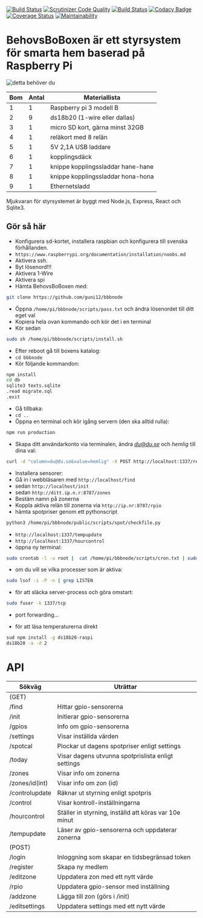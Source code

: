 [![Build Status](https://travis-ci.org/guni12/bbbnode.svg?branch=master)](https://travis-ci.org/guni12/bbbnode) 
[![Scrutinizer Code Quality](https://scrutinizer-ci.com/g/guni12/bbbnode/badges/quality-score.png?b=master)](https://scrutinizer-ci.com/g/guni12/bbbnode/?branch=master) 
[![Build Status](https://scrutinizer-ci.com/g/guni12/bbbnode/badges/build.png?b=master)](https://scrutinizer-ci.com/g/guni12/bbbnode/build-status/master) 
[![Codacy Badge](https://api.codacy.com/project/badge/Grade/b293df61900a45f5afae54b63d759876)](https://www.codacy.com/app/guni12/bbbnode?utm_source=github.com&amp;utm_medium=referral&amp;utm_content=guni12/bbbnode&amp;utm_campaign=Badge_Grade) 
[![Coverage Status](https://coveralls.io/repos/github/guni12/bbbnode/badge.png?branch=master)](https://coveralls.io/github/guni12/bbbnode?branch=master) 
[![Maintainability](https://api.codeclimate.com/v1/badges/d358e99378a19a9ec839/maintainability)](https://codeclimate.com/github/guni12/bbbnode/maintainability)

# BehovsBoBoxen är ett styrsystem för smarta hem baserad på Raspberry Pi

![detta behöver du](http://www.behovsbo.se/themes/images/bbbmaterial.jpg)

| Bom | Antal | Materiallista                     |
| --- | ------|---------------------------------- |
| 1   | 1     | Raspberry pi 3 modell B           |
| 2   | 9     | ds18b20 (1-wire eller dallas)     |
| 3   | 1     | micro SD kort, gärna minst 32GB   |
| 4   | 1     | reläkort med 8 relän              |
| 5   | 1     | 5V 2,1A USB laddare               |
| 6   | 1     | kopplingsdäck                     |
| 7   | 1     | knippe kopplingssladdar hane-hane |
| 8   | 1     | knippe kopplingssladdar hona-hona |
| 9   | 1     | Ethernetsladd                     |

Mjukvaran för styrsystemet är byggt med Node.js, Express, React och Sqlite3.

## Gör så här

-   Konfigurera sd-kortet, installera raspbian och konfigurera till svenska förhållanden.
-   `https://www.raspberrypi.org/documentation/installation/noobs.md`
-   Aktivera ssh.
-   Byt lösenord!!!
-   Aktivera 1-Wire
-   Aktivera spi
-   Hämta BehovsBoBoxen med:
```sh
git clone https://github.com/guni12/bbbnode
```
-   Öppna `/home/pi/bbbnode/scripts/pass.txt` och ändra lösenordet till ditt eget val
-   Kopiera hela ovan kommando och kör det i en terminal
-   Kör sedan
```sh
sudo sh /home/pi/bbbnode/scripts/install.sh
```
-   Efter reboot gå till boxens katalog:
-   `cd bbbnode`
-   Kör följande kommandon:

```sh
npm install
cd db
sqlite3 texts.sqlite
.read migrate.sql
.exit
```
-   Gå tillbaka:
-   `cd ..`
-   Öppna en terminal och kör igång servern (den ska alltid rulla):
```sh
npm run production
```
-   Skapa ditt användarkonto via terminalen, ändra *du@du.se* och *hemlig* till dina val:
```sh
curl -d "column=du@du.se&value=hemlig" -X POST http://localhost:1337/register
```
-   Installera sensorer:
-   Gå in i webbläsaren med `http://localhost/find`
-   sedan `http://localhost/init`
-   sedan `http://ditt.ip.n.r:8787/zones`
-   Bestäm namn på zonerna
-   Koppla aktiva relän till zonerna via `http://ip.nr:8787/rpio`
-   hämta spotpriser genom ett pythonscript
```sh
python3 /home/pi/bbbnode/public/scripts/spot/checkfile.py
```
-   `http://localhost:1337/tempupdate`
-   `http://localhost:1337/hourcontrol`
-   öppna ny terminal:
```sh
sudo crontab -l -u root |  cat /home/pi/bbbnode/scripts/cron.txt | sudo crontab -u root -
```
-   om du vill se vilka processer som är aktiva:
```sh
sudo lsof -i -P -n | grep LISTEN
```
-   för att släcka server-process och göra omstart:
```sh
sudo fuser -k 1337/tcp
```
-   port forwarding...

-   för att läsa temperaturerna direkt
```sh
sud npm install -g ds18b20-raspi
ds18b20 -a -d 2
```
# API


| Sökväg         | Uträttar                                              |
|----------------|-------------------------------------------------------|
| (GET)          |                                                       |
| /find          | Hittar gpio-sensorerna                                |
| /init          | Initierar gpio-sensorerna                             |
| /gpios         | Info om gpio-sensorerna                               |
| /settings      | Visar inställda värden                                |
| /spotcal       | Plockar ut dagens spotpriser enligt settings          |
| /today         | Visar dagens utvunna spotprislista enligt settings    |
| /zones         | Visar info om zonerna                                 |
| /zones/id(int) | Visar info om zon (id)                                |
| /controlupdate | Räknar ut styrning enligt spotpris                    |
| /control       | Visar kontroll-inställningarna                        |
| /hourcontrol   | Ställer in styrning, inställd att köras var 10e minut |
| /tempupdate    | Läser av gpio-sensorerna och uppdaterar zonerna       |
| (POST)         |                                                       |
| /login         | Inloggning som skapar en tidsbegränsad token          |
| /register      | Skapa ny medlem                                       |
| /editzone      | Uppdatera zon med ett nytt värde                      |
| /rpio          | Uppdatera gpio-sensor med inställning                 |
| /addzone       | Lägga till zon (görs i /init)                         |
| /editsettings  | Uppdatera settings med ett nytt värde                 |